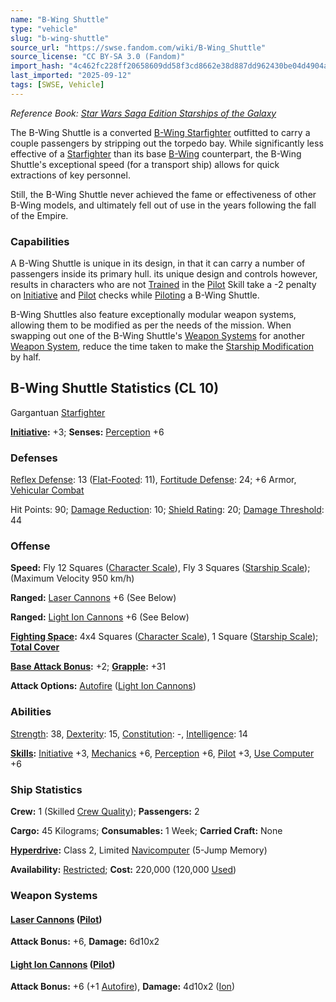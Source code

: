 ```yaml
---
name: "B-Wing Shuttle"
type: "vehicle"
slug: "b-wing-shuttle"
source_url: "https://swse.fandom.com/wiki/B-Wing_Shuttle"
source_license: "CC BY-SA 3.0 (Fandom)"
import_hash: "4c462fc228ff20658609dd58f3cd8662e38d887dd962430be04d4904a392c72b"
last_imported: "2025-09-12"
tags: [SWSE, Vehicle]
---
```

*Reference Book: [Star Wars Saga Edition Starships of the Galaxy](https://swse.fandom.com/wiki/Star_Wars_Saga_Edition_Starships_of_the_Galaxy)*

The B-Wing Shuttle is a converted [B-Wing Starfighter](https://swse.fandom.com/wiki/B-Wing_Starfighter) outfitted to carry a couple passengers by stripping out the torpedo bay. While significantly less effective of a [Starfighter](https://swse.fandom.com/wiki/Starfighter) than its base [B-Wing](https://swse.fandom.com/wiki/B-Wing) counterpart, the B-Wing Shuttle's exceptional speed (for a transport ship) allows for quick extractions of key personnel.

Still, the B-Wing Shuttle never achieved the fame or effectiveness of other B-Wing models, and ultimately fell out of use in the years following the fall of the Empire.
### Capabilities
A B-Wing Shuttle is unique in its design, in that it can carry a number of passengers inside its primary hull. its unique design and controls however, results in characters who are not [Trained](https://swse.fandom.com/wiki/Trained) in the [Pilot](https://swse.fandom.com/wiki/Pilot) Skill take a -2 penalty on [Initiative](https://swse.fandom.com/wiki/Initiative) and [Pilot](https://swse.fandom.com/wiki/Pilot) checks while [Piloting](https://swse.fandom.com/wiki/Piloting) a B-Wing Shuttle.

B-Wing Shuttles also feature exceptionally modular weapon systems, allowing them to be modified as per the needs of the mission. When swapping out one of the B-Wing Shuttle's [Weapon Systems](https://swse.fandom.com/wiki/Weapon_Systems) for another [Weapon System](https://swse.fandom.com/wiki/Weapon_Systems), reduce the time taken to make the [Starship Modification](https://swse.fandom.com/wiki/Starship_Modification) by half.
## B-Wing Shuttle Statistics (CL 10)
Gargantuan [Starfighter](https://swse.fandom.com/wiki/Starfighter)

**[Initiative](https://swse.fandom.com/wiki/Initiative):** +3; **Senses:** [Perception](https://swse.fandom.com/wiki/Perception) +6
### Defenses
[Reflex Defense](https://swse.fandom.com/wiki/Reflex_Defense_(Vehicles)): 13 ([Flat-Footed](https://swse.fandom.com/wiki/Flat-Footed): 11), [Fortitude Defense](https://swse.fandom.com/wiki/Fortitude_Defense_(Vehicles)): 24; +6 Armor, [Vehicular Combat](https://swse.fandom.com/wiki/Vehicular_Combat)

Hit Points: 90; [Damage Reduction](https://swse.fandom.com/wiki/Damage_Reduction): 10; [Shield Rating](https://swse.fandom.com/wiki/Shield_Rating): 20; [Damage Threshold](https://swse.fandom.com/wiki/Damage_Threshold_(Vehicles)): 44
### Offense
**Speed:** Fly 12 Squares ([Character Scale](https://swse.fandom.com/wiki/Character_Scale)), Fly 3 Squares ([Starship Scale](https://swse.fandom.com/wiki/Starship_Scale)); (Maximum Velocity 950 km/h)

**Ranged:** [Laser Cannons](https://swse.fandom.com/wiki/Laser_Cannons) +6 (See Below)

**Ranged:** [Light Ion Cannons](https://swse.fandom.com/wiki/Light_Ion_Cannons) +6 (See Below)

**[Fighting Space](https://swse.fandom.com/wiki/Fighting_Space):** 4x4 Squares ([Character Scale](https://swse.fandom.com/wiki/Character_Scale)), 1 Square ([Starship Scale](https://swse.fandom.com/wiki/Starship_Scale)); **[Total Cover](https://swse.fandom.com/wiki/Total_Cover)**

**[Base Attack Bonus](https://swse.fandom.com/wiki/Base_Attack_Bonus):** +2; **[Grapple](https://swse.fandom.com/wiki/Grapple):** +31

**Attack Options:** [Autofire](https://swse.fandom.com/wiki/Autofire_(Vehicle_Combat)) ([Light Ion Cannons](https://swse.fandom.com/wiki/Light_Ion_Cannon))
### Abilities
[Strength](https://swse.fandom.com/wiki/Strength): 38, [Dexterity](https://swse.fandom.com/wiki/Dexterity): 15, [Constitution](https://swse.fandom.com/wiki/Constitution): -, [Intelligence](https://swse.fandom.com/wiki/Intelligence): 14

**[Skills](https://swse.fandom.com/wiki/Skills):** [Initiative](https://swse.fandom.com/wiki/Initiative) +3, [Mechanics](https://swse.fandom.com/wiki/Mechanics) +6, [Perception](https://swse.fandom.com/wiki/Perception) +6, [Pilot](https://swse.fandom.com/wiki/Pilot) +3, [Use Computer](https://swse.fandom.com/wiki/Use_Computer) +6
### Ship Statistics
**Crew:** 1 (Skilled [Crew Quality](https://swse.fandom.com/wiki/Crew_Quality)); **Passengers:** 2

**Cargo:** 45 Kilograms; **Consumables:** 1 Week; **Carried Craft:** None

**[Hyperdrive](https://swse.fandom.com/wiki/Hyperdrive):** Class 2, Limited [Navicomputer](https://swse.fandom.com/wiki/Navicomputer) (5-Jump Memory)

**Availability:** [Restricted](https://swse.fandom.com/wiki/Restricted); **Cost:** 220,000 (120,000 [Used](https://swse.fandom.com/wiki/Used))
### Weapon Systems
#### **[Laser Cannons](https://swse.fandom.com/wiki/Laser_Cannons) ([Pilot](https://swse.fandom.com/wiki/Pilot_(Vehicle_Combat)))**
**Attack Bonus:** +6, **Damage:** 6d10x2
#### **[Light Ion Cannons](https://swse.fandom.com/wiki/Light_Ion_Cannons) ([Pilot](https://swse.fandom.com/wiki/Pilot_(Vehicle_Combat)))**
**Attack Bonus:** +6 (+1 [Autofire](https://swse.fandom.com/wiki/Autofire_(Vehicle_Combat))), **Damage:** 4d10x2 ([Ion](https://swse.fandom.com/wiki/Ion))